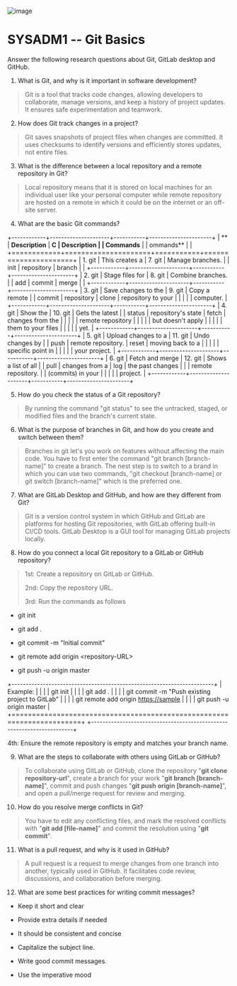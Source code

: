 ![image](https://github.com/user-attachments/assets/04efdbe9-2bc6-47b3-9a56-d363f64938ed)

# SYSADM1 -- Git Basics

Answer the following research questions about Git, GitLab desktop and
GitHub.

1.  What is Git, and why is it important in software development?

> Git is a tool that tracks code changes, allowing developers to
> collaborate, manage versions, and keep a history of project updates.
> It ensures safe experimentation and teamwork.

2.  How does Git track changes in a project?

> Git saves snapshots of project files when changes are committed. It
> uses checksums to identify versions and efficiently stores updates,
> not entire files.

3.  What is the difference between a local repository and a remote
    repository in Git?

> Local repository means that it is stored on local machines for an
> individual user like your personal computer while remote repository
> are hosted on a remote in which it could be on the internet or an
> off-site server.

4.  What are the basic Git commands?

+------------+---------------------+-----------+----------------------+
| **         | **Description**     | **C       | **Description**      |
| Commands** |                     | ommands** |                      |
+============+=====================+===========+======================+
| 1.  git    | This creates a      | 7\. git   | Manage branches.     |
|     init   | repository          | branch    |                      |
+------------+---------------------+-----------+----------------------+
| 2.  git    | Stage files for     | 8\. git   | Combine branches.    |
|     add    | commit              | merge     |                      |
+------------+---------------------+-----------+----------------------+
| 3.  git    | Save changes to the | 9\. git   | Copy a remote        |
|     commit | repository          | clone     | repository to your   |
|            |                     |           | computer.            |
+------------+---------------------+-----------+----------------------+
| 4.  git    | Show the            | 10\. git  | Gets the latest      |
|     status | repository's state  | fetch     | changes from the     |
|            |                     |           | remote repository    |
|            |                     |           | but doesn't apply    |
|            |                     |           | them to your files   |
|            |                     |           | yet.                 |
+------------+---------------------+-----------+----------------------+
| 5.  git    | Upload changes to a | 11\. git  | Undo changes by      |
|     push   | remote repository.  | reset     | moving back to a     |
|            |                     |           | specific point in    |
|            |                     |           | your project.        |
+------------+---------------------+-----------+----------------------+
| 6.  git    | Fetch and merge     | 12\. git  | Shows a list of all  |
|     pull   | changes from a      | log       | the past changes     |
|            | remote repository.  |           | (commits) in your    |
|            |                     |           | project.             |
+------------+---------------------+-----------+----------------------+

5.  How do you check the status of a Git repository?

> By running the command "git status" to see the untracked, staged, or
> modified files and the branch's current state.

6.  What is the purpose of branches in Git, and how do you create and
    switch between them?

> Branches in git let's you work on features without affecting the main
> code. You have to first enter the command "git branch \[branch-name\]"
> to create a branch. The nest step is to switch to a brand in which you
> can use two commands, "git checkout \[branch-name\] or git switch
> \[branch-name\]" which is the preferred one.

7.  What are GitLab Desktop and GitHub, and how are they different from
    Git?

> Git is a version control system in which GitHub and GitLab are
> platforms for hosting Git repositories, with GitLab offering built-in
> CI/CD tools. GitLab Desktop is a GUI tool for managing GitLab projects
> locally.

8.  How do you connect a local Git repository to a GitLab or GitHub
    repository?

> 1st: Create a repository on GitLab or GitHub.
>
> 2nd: Copy the repository URL.
>
> 3rd: Run the commands as follows

-   git init

-   git add .

-   git commit -m \"Initial commit\"

-   git remote add origin \<repository-URL\>

-   git push -u origin master

+-----------------------------------------------------------------------+
| Example:                                                              |
|                                                                       |
| git init                                                              |
|                                                                       |
| git add .                                                             |
|                                                                       |
| git commit -m \"Push existing project to GitLab\"                     |
|                                                                       |
| git remote add origin <https://sample>                                |
|                                                                       |
| git push -u origin master                                             |
+=======================================================================+
+-----------------------------------------------------------------------+

4th: Ensure the remote repository is empty and matches your branch name.

9.  What are the steps to collaborate with others using GitLab or
    GitHub?

> To collaborate using GitLab or GitHub, clone the repository "**git
> clone repository-url**", create a branch for your work "**git branch
> \[branch-name\]**", commit and push changes "**git push origin
> \[branch-name\]**", and open a pull/merge request for review and
> merging.

10. How do you resolve merge conflicts in Git?

> You have to edit any conflicting files, and mark the resolved
> conflicts with "**git add \[file-name\]**" and commit the resolution
> using "**git commit**".

11. What is a pull request, and why is it used in GitHub?

> A pull request is a request to merge changes from one branch into
> another, typically used in GitHub. It facilitates code review,
> discussions, and collaboration before merging.

12. What are some best practices for writing commit messages?

-   Keep it short and clear

-   Provide extra details if needed

-   It should be consistent and concise

-   Capitalize the subject line.

-   Write good commit messages.

-   Use the imperative mood
